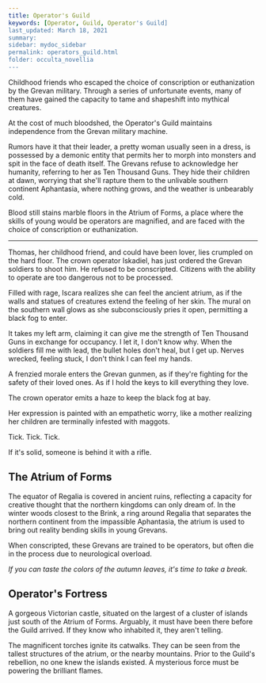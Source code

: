 ```yaml
---
title: Operator's Guild
keywords: [Operator, Guild, Operator's Guild]
last_updated: March 18, 2021
summary: 
sidebar: mydoc_sidebar
permalink: operators_guild.html
folder: occulta_novellia
---
```


Childhood friends who escaped the choice of conscription or euthanization by the Grevan military. Through a series of unfortunate events, many of them have gained the capacity to tame and shapeshift into mythical creatures.

At the cost of much bloodshed, the Operator's Guild maintains independence from the Grevan military machine.

Rumors have it that their leader, a pretty woman usually seen in a dress, is possessed by a demonic entity that permits her to morph into monsters and spit in the face of death itself. The Grevans refuse to acknowledge her humanity, referring to her as Ten Thousand Guns. They hide their children at dawn, worrying that she'll rapture them to the unlivable southern continent Aphantasia, where nothing grows, and the weather is unbearably cold.

Blood still stains marble floors in the Atrium of Forms, a place where the skills of young would be operators are magnified, and are faced with the choice of conscription or euthanization.

---

Thomas, her childhood friend, and could have been lover, lies crumpled on the hard floor. The crown operator Iskadiel, has just ordered the Grevan soldiers to shoot him. He refused to be conscripted. Citizens with the ability to operate are too dangerous not to be processed.

Filled with rage, Iscara realizes she can feel the ancient atrium, as if the walls and statues of creatures extend the feeling of her skin. The mural on the southern wall glows as she subconsciously pries it open, permitting a black fog to enter.

It takes my left arm, claiming it can give me the strength of Ten Thousand Guns in exchange for occupancy. I let it, I don't know why. When the soldiers fill me with lead, the bullet holes don't heal, but I get up. Nerves wrecked, feeling stuck, I don't think I can feel my hands.

A frenzied morale enters the Grevan gunmen, as if they're fighting for the safety of their loved ones. As if I hold the keys to kill everything they love.

The crown operator emits a haze to keep the black fog at bay.

Her expression is painted with an empathetic worry, like a mother realizing her children are  terminally infested with maggots.

Tick. Tick. Tick.

If it's solid, someone is behind it with a rifle.

## The Atrium of Forms

The equator of Regalia is covered in ancient ruins, reflecting a capacity for creative thought that the northern kingdoms can only dream of. In the winter woods closest to the Brink, a ring around Regalia that separates the northern continent from the impassible Aphantasia, the atrium is used to bring out reality bending skills in young Grevans.

When conscripted, these Grevans are trained to be operators, but often die in the process due to neurological overload.

*If you can taste the colors of the autumn leaves, it's time to take a break.*

## Operator's Fortress

A gorgeous Victorian castle, situated on the largest of a cluster of islands just south of the Atrium of Forms. Arguably, it must have been there before the Guild arrived. If they know who inhabited it, they aren't telling.

The magnificent torches ignite its catwalks. They can be seen from the tallest structures of the atrium, or the nearby mountains. Prior to the Guild's rebellion, no one knew the islands existed. A mysterious force must be powering the brilliant flames.
